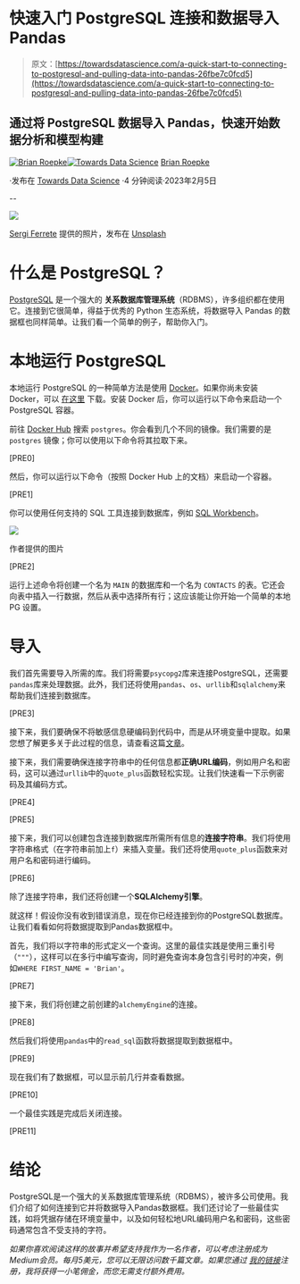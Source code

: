 # 快速入门 PostgreSQL 连接和数据导入 Pandas

> 原文：[https://towardsdatascience.com/a-quick-start-to-connecting-to-postgresql-and-pulling-data-into-pandas-26fbe7c0fcd5](https://towardsdatascience.com/a-quick-start-to-connecting-to-postgresql-and-pulling-data-into-pandas-26fbe7c0fcd5)

## 通过将 PostgreSQL 数据导入 Pandas，快速开始数据分析和模型构建

[](https://medium.com/@broepke?source=post_page-----26fbe7c0fcd5--------------------------------)[![Brian Roepke](../Images/0b7ef72cbfc9acda69fde14127d65dcf.png)](https://medium.com/@broepke?source=post_page-----26fbe7c0fcd5--------------------------------)[](https://towardsdatascience.com/?source=post_page-----26fbe7c0fcd5--------------------------------)[![Towards Data Science](../Images/a6ff2676ffcc0c7aad8aaf1d79379785.png)](https://towardsdatascience.com/?source=post_page-----26fbe7c0fcd5--------------------------------) [Brian Roepke](https://medium.com/@broepke?source=post_page-----26fbe7c0fcd5--------------------------------)

·发布在 [Towards Data Science](https://towardsdatascience.com/?source=post_page-----26fbe7c0fcd5--------------------------------) ·4 分钟阅读·2023年2月5日

--

![](../Images/b4223994373e20c953c2c141aa932517.png)

[Sergi Ferrete](https://unsplash.com/@sergiferrete?utm_source=medium&utm_medium=referral) 提供的照片，发布在 [Unsplash](https://unsplash.com/?utm_source=medium&utm_medium=referral)

# 什么是 PostgreSQL？

[PostgreSQL](https://www.postgresql.org) 是一个强大的 **关系数据库管理系统**（RDBMS），许多组织都在使用它。连接到它很简单，得益于优秀的 Python 生态系统，将数据导入 Pandas 的数据框也同样简单。让我们看一个简单的例子，帮助你入门。

# 本地运行 PostgreSQL

本地运行 PostgreSQL 的一种简单方法是使用 [Docker](https://www.docker.com)。如果你尚未安装 Docker，可以 [在这里](https://www.docker.com/products/docker-desktop) 下载。安装 Docker 后，你可以运行以下命令来启动一个 PostgreSQL 容器。

前往 [Docker Hub](https://hub.docker.com/) 搜索 `postgres`。你会看到几个不同的镜像。我们需要的是 `postgres` 镜像；你可以使用以下命令将其拉取下来。

[PRE0]

然后，你可以运行以下命令（按照 Docker Hub 上的文档）来启动一个容器。

[PRE1]

你可以使用任何支持的 SQL 工具连接到数据库，例如 [SQL Workbench](https://www.sql-workbench.eu/index.html)。

![](../Images/f6cd7e9570e991d39538bb28e4598e7e.png)

作者提供的图片

[PRE2]

运行上述命令将创建一个名为 `MAIN` 的数据库和一个名为 `CONTACTS` 的表。它还会向表中插入一行数据，然后从表中选择所有行；这应该能让你开始一个简单的本地 PG 设置。

# 导入

我们首先需要导入所需的库。我们将需要`psycopg2`库来连接PostgreSQL，还需要`pandas`库来处理数据。此外，我们还将使用`pandas`、`os`、`urllib`和`sqlalchemy`来帮助我们连接到数据库。

[PRE3]

接下来，我们要确保不将敏感信息硬编码到代码中，而是从环境变量中提取。如果您想了解更多关于此过程的信息，请查看这篇[文章](https://www.dataknowsall.com/envvar.html)。

接下来，我们需要确保连接字符串中的任何信息都**正确URL编码**，例如用户名和密码，这可以通过`urllib`中的`quote_plus`函数轻松实现。让我们快速看一下示例密码及其编码方式。

[PRE4]

[PRE5]

接下来，我们可以创建包含连接到数据库所需所有信息的**连接字符串**。我们将使用字符串格式（在字符串前加上`f`）来插入变量。我们还将使用`quote_plus`函数来对用户名和密码进行编码。

[PRE6]

除了连接字符串，我们还将创建一个**SQLAlchemy引擎**。

就这样！假设你没有收到错误消息，现在你已经连接到你的PostgreSQL数据库。让我们看看如何将数据提取到Pandas数据框中。

首先，我们将以字符串的形式定义一个查询。这里的最佳实践是使用三重引号（`"""`），这样可以在多行中编写查询，同时避免查询本身包含引号时的冲突，例如`WHERE FIRST_NAME = 'Brian'`。

[PRE7]

接下来，我们将创建之前创建的`alchemyEngine`的连接。

[PRE8]

然后我们将使用`pandas`中的`read_sql`函数将数据提取到数据框中。

[PRE9]

现在我们有了数据框，可以显示前几行并查看数据。

[PRE10]

一个最佳实践是完成后关闭连接。

[PRE11]

# 结论

PostgreSQL是一个强大的关系数据库管理系统（RDBMS），被许多公司使用。我们介绍了如何连接到它并将数据导入Pandas数据框。我们还讨论了一些最佳实践，如将凭据存储在环境变量中，以及如何轻松地URL编码用户名和密码，这些密码通常包含不受支持的字符。

*如果你喜欢阅读这样的故事并希望支持我作为一名作者，可以考虑注册成为Medium会员。每月5美元，您可以无限访问数千篇文章。如果您通过* [*我的链接*](https://medium.com/@broepke/membership)*注册，我将获得一小笔佣金，而您无需支付额外费用。*
